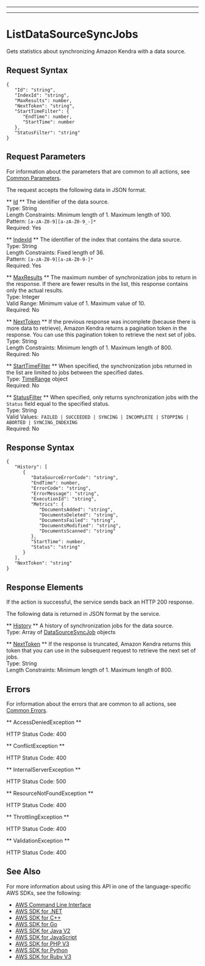 --------

--------

# ListDataSourceSyncJobs<a name="API_ListDataSourceSyncJobs"></a>

Gets statistics about synchronizing Amazon Kendra with a data source\.

## Request Syntax<a name="API_ListDataSourceSyncJobs_RequestSyntax"></a>

```
{
   "Id": "string",
   "IndexId": "string",
   "MaxResults": number,
   "NextToken": "string",
   "StartTimeFilter": { 
      "EndTime": number,
      "StartTime": number
   },
   "StatusFilter": "string"
}
```

## Request Parameters<a name="API_ListDataSourceSyncJobs_RequestParameters"></a>

For information about the parameters that are common to all actions, see [Common Parameters](CommonParameters.md)\.

The request accepts the following data in JSON format\.

 ** [Id](#API_ListDataSourceSyncJobs_RequestSyntax) **   <a name="Kendra-ListDataSourceSyncJobs-request-Id"></a>
The identifier of the data source\.  
Type: String  
Length Constraints: Minimum length of 1\. Maximum length of 100\.  
Pattern: `[a-zA-Z0-9][a-zA-Z0-9_-]*`   
Required: Yes

 ** [IndexId](#API_ListDataSourceSyncJobs_RequestSyntax) **   <a name="Kendra-ListDataSourceSyncJobs-request-IndexId"></a>
The identifier of the index that contains the data source\.  
Type: String  
Length Constraints: Fixed length of 36\.  
Pattern: `[a-zA-Z0-9][a-zA-Z0-9-]*`   
Required: Yes

 ** [MaxResults](#API_ListDataSourceSyncJobs_RequestSyntax) **   <a name="Kendra-ListDataSourceSyncJobs-request-MaxResults"></a>
The maximum number of synchronization jobs to return in the response\. If there are fewer results in the list, this response contains only the actual results\.  
Type: Integer  
Valid Range: Minimum value of 1\. Maximum value of 10\.  
Required: No

 ** [NextToken](#API_ListDataSourceSyncJobs_RequestSyntax) **   <a name="Kendra-ListDataSourceSyncJobs-request-NextToken"></a>
If the previous response was incomplete \(because there is more data to retrieve\), Amazon Kendra returns a pagination token in the response\. You can use this pagination token to retrieve the next set of jobs\.  
Type: String  
Length Constraints: Minimum length of 1\. Maximum length of 800\.  
Required: No

 ** [StartTimeFilter](#API_ListDataSourceSyncJobs_RequestSyntax) **   <a name="Kendra-ListDataSourceSyncJobs-request-StartTimeFilter"></a>
When specified, the synchronization jobs returned in the list are limited to jobs between the specified dates\.   
Type: [TimeRange](API_TimeRange.md) object  
Required: No

 ** [StatusFilter](#API_ListDataSourceSyncJobs_RequestSyntax) **   <a name="Kendra-ListDataSourceSyncJobs-request-StatusFilter"></a>
When specified, only returns synchronization jobs with the `Status` field equal to the specified status\.  
Type: String  
Valid Values:` FAILED | SUCCEEDED | SYNCING | INCOMPLETE | STOPPING | ABORTED | SYNCING_INDEXING`   
Required: No

## Response Syntax<a name="API_ListDataSourceSyncJobs_ResponseSyntax"></a>

```
{
   "History": [ 
      { 
         "DataSourceErrorCode": "string",
         "EndTime": number,
         "ErrorCode": "string",
         "ErrorMessage": "string",
         "ExecutionId": "string",
         "Metrics": { 
            "DocumentsAdded": "string",
            "DocumentsDeleted": "string",
            "DocumentsFailed": "string",
            "DocumentsModified": "string",
            "DocumentsScanned": "string"
         },
         "StartTime": number,
         "Status": "string"
      }
   ],
   "NextToken": "string"
}
```

## Response Elements<a name="API_ListDataSourceSyncJobs_ResponseElements"></a>

If the action is successful, the service sends back an HTTP 200 response\.

The following data is returned in JSON format by the service\.

 ** [History](#API_ListDataSourceSyncJobs_ResponseSyntax) **   <a name="Kendra-ListDataSourceSyncJobs-response-History"></a>
A history of synchronization jobs for the data source\.  
Type: Array of [DataSourceSyncJob](API_DataSourceSyncJob.md) objects

 ** [NextToken](#API_ListDataSourceSyncJobs_ResponseSyntax) **   <a name="Kendra-ListDataSourceSyncJobs-response-NextToken"></a>
If the response is truncated, Amazon Kendra returns this token that you can use in the subsequent request to retrieve the next set of jobs\.  
Type: String  
Length Constraints: Minimum length of 1\. Maximum length of 800\.

## Errors<a name="API_ListDataSourceSyncJobs_Errors"></a>

For information about the errors that are common to all actions, see [Common Errors](CommonErrors.md)\.

 ** AccessDeniedException **   
  
HTTP Status Code: 400

 ** ConflictException **   
  
HTTP Status Code: 400

 ** InternalServerException **   
  
HTTP Status Code: 500

 ** ResourceNotFoundException **   
  
HTTP Status Code: 400

 ** ThrottlingException **   
  
HTTP Status Code: 400

 ** ValidationException **   
  
HTTP Status Code: 400

## See Also<a name="API_ListDataSourceSyncJobs_SeeAlso"></a>

For more information about using this API in one of the language\-specific AWS SDKs, see the following:
+  [AWS Command Line Interface](https://docs.aws.amazon.com/goto/aws-cli/kendra-2019-02-03/ListDataSourceSyncJobs) 
+  [AWS SDK for \.NET](https://docs.aws.amazon.com/goto/DotNetSDKV3/kendra-2019-02-03/ListDataSourceSyncJobs) 
+  [AWS SDK for C\+\+](https://docs.aws.amazon.com/goto/SdkForCpp/kendra-2019-02-03/ListDataSourceSyncJobs) 
+  [AWS SDK for Go](https://docs.aws.amazon.com/goto/SdkForGoV1/kendra-2019-02-03/ListDataSourceSyncJobs) 
+  [AWS SDK for Java V2](https://docs.aws.amazon.com/goto/SdkForJavaV2/kendra-2019-02-03/ListDataSourceSyncJobs) 
+  [AWS SDK for JavaScript](https://docs.aws.amazon.com/goto/AWSJavaScriptSDK/kendra-2019-02-03/ListDataSourceSyncJobs) 
+  [AWS SDK for PHP V3](https://docs.aws.amazon.com/goto/SdkForPHPV3/kendra-2019-02-03/ListDataSourceSyncJobs) 
+  [AWS SDK for Python](https://docs.aws.amazon.com/goto/boto3/kendra-2019-02-03/ListDataSourceSyncJobs) 
+  [AWS SDK for Ruby V3](https://docs.aws.amazon.com/goto/SdkForRubyV3/kendra-2019-02-03/ListDataSourceSyncJobs) 